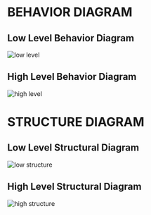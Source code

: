 # BEHAVIOR DIAGRAM

## Low Level Behavior Diagram

![low level](https://user-images.githubusercontent.com/98867749/153473901-3920ec43-5d82-4e16-9589-0c519afc1572.jpg)

## High Level Behavior Diagram

![high level](https://user-images.githubusercontent.com/98867749/153474457-29ef3072-4f39-4466-a5ea-9519939ee4d7.jpg)

# STRUCTURE DIAGRAM

## Low Level Structural Diagram


![low structure](https://user-images.githubusercontent.com/98867749/153475048-b655b55f-64c2-4e15-87e2-526990303c5e.jpg)

## High Level Structural Diagram

![high structure](https://user-images.githubusercontent.com/98867749/153475616-ca100f54-c695-43c3-97a2-8c273b22ea5a.jpg)


